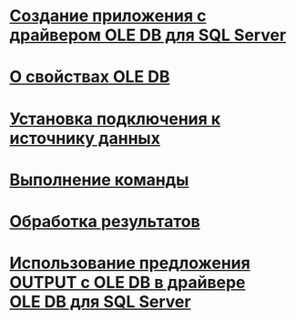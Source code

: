 # [Создание приложения с драйвером OLE DB для SQL Server](creating-a-oledb-driver-for-sql-server-application.md)
# [О свойствах OLE DB](about-ole-db-properties.md)
# [Установка подключения к источнику данных](establishing-a-connection-to-a-data-source.md)
# [Выполнение команды](executing-a-command.md)
# [Обработка результатов](processing-results.md)
# [Использование предложения OUTPUT с OLE DB в драйвере OLE DB для SQL Server](using-the-output-clause-with-ole-db-in-oledb-driver-for-sql-server.md)
